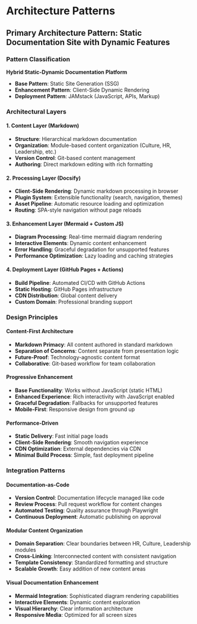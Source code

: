 # Architecture Patterns

## Primary Architecture Pattern: Static Documentation Site with Dynamic Features

### Pattern Classification
**Hybrid Static-Dynamic Documentation Platform**
- **Base Pattern**: Static Site Generation (SSG)
- **Enhancement Pattern**: Client-Side Dynamic Rendering
- **Deployment Pattern**: JAMstack (JavaScript, APIs, Markup)

### Architectural Layers

#### 1. Content Layer (Markdown)
- **Structure**: Hierarchical markdown documentation
- **Organization**: Module-based content organization (Culture, HR, Leadership, etc.)
- **Version Control**: Git-based content management
- **Authoring**: Direct markdown editing with rich formatting

#### 2. Processing Layer (Docsify)
- **Client-Side Rendering**: Dynamic markdown processing in browser
- **Plugin System**: Extensible functionality (search, navigation, themes)
- **Asset Pipeline**: Automatic resource loading and optimization
- **Routing**: SPA-style navigation without page reloads

#### 3. Enhancement Layer (Mermaid + Custom JS)
- **Diagram Processing**: Real-time mermaid diagram rendering
- **Interactive Elements**: Dynamic content enhancement
- **Error Handling**: Graceful degradation for unsupported features
- **Performance Optimization**: Lazy loading and caching strategies

#### 4. Deployment Layer (GitHub Pages + Actions)
- **Build Pipeline**: Automated CI/CD with GitHub Actions
- **Static Hosting**: GitHub Pages infrastructure
- **CDN Distribution**: Global content delivery
- **Custom Domain**: Professional branding support

### Design Principles

#### Content-First Architecture
- **Markdown Primacy**: All content authored in standard markdown
- **Separation of Concerns**: Content separate from presentation logic
- **Future-Proof**: Technology-agnostic content format
- **Collaborative**: Git-based workflow for team collaboration

#### Progressive Enhancement
- **Base Functionality**: Works without JavaScript (static HTML)
- **Enhanced Experience**: Rich interactivity with JavaScript enabled
- **Graceful Degradation**: Fallbacks for unsupported features
- **Mobile-First**: Responsive design from ground up

#### Performance-Driven
- **Static Delivery**: Fast initial page loads
- **Client-Side Rendering**: Smooth navigation experience
- **CDN Optimization**: External dependencies via CDN
- **Minimal Build Process**: Simple, fast deployment pipeline

### Integration Patterns

#### Documentation-as-Code
- **Version Control**: Documentation lifecycle managed like code
- **Review Process**: Pull request workflow for content changes
- **Automated Testing**: Quality assurance through Playwright
- **Continuous Deployment**: Automatic publishing on approval

#### Modular Content Organization
- **Domain Separation**: Clear boundaries between HR, Culture, Leadership modules
- **Cross-Linking**: Interconnected content with consistent navigation
- **Template Consistency**: Standardized formatting and structure
- **Scalable Growth**: Easy addition of new content areas

#### Visual Documentation Enhancement
- **Mermaid Integration**: Sophisticated diagram rendering capabilities
- **Interactive Elements**: Dynamic content exploration
- **Visual Hierarchy**: Clear information architecture
- **Responsive Media**: Optimized for all screen sizes